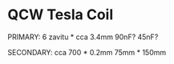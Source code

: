 # QCW Tesla Coil

PRIMARY:
6 zavitu * cca 3.4mm
90nF?
45nF?


SECONDARY:
cca 700 * 0.2mm
75mm * 150mm
